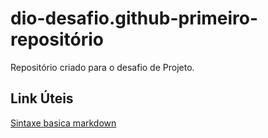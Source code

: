 # dio-desafio.github-primeiro-repositório
Repositório criado para o desafio de Projeto.

## Link Úteis
[Sintaxe basica markdown](https://www.markdownguide.org/basic-syntax/)
